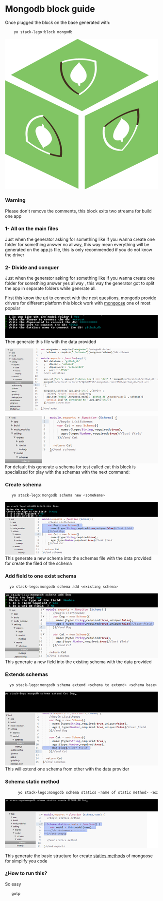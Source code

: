 # Mongodb block guide 
Once plugged the block on the base generated with:
```sh
	yo stack-lego:block mongodb
```
![alt mongodb block](../../images/mongodb-block.png)

### Warning 
 Please don't remove the comments, this block exits two streams for build one app

### 1- All on the main files 
 
Just when the generator asking for something like if you wanna create one folder for something answer no allway, this way mean everything will be generated on the app.js file, this is only recommended if you do not know the driver


### 2- Divide and conquer
Just when the generator asking for something like if you wanna create one folder for something answer yes allway , this way the generator got to split the app in separate folders while generate all.

 
First this know the [uri](http://mongoosejs.com/docs/connections.html) to connect with the next questions, mongodb provide drivers for different platform this block work with [mongoose](http://mongoosejs.com/) one of most popular 

![alt set uri](../../images/set-uri.png)
Then generate this file with the data provided 

![alt mongo connection](../../images/mongo-connect.png)

![alt mongo schema](../../images/mongodb-schemas.png)
For default this generate a schema for test called cat this block is specialized for play with the schemas with the next command: 

### Create schema

```sh 
   yo stack-lego:mongodb schema new <someName>
```
![alt mongo schema](../../images/new-schema.png)
![alt mongo schema doc](../../images/new-schema-doc.png)
This generate a new schema into the schemas file with the data provided for create the filed of the schema 

### Add field to one exist schema

```sh 
  yo stack-lego:mongodb schema add <existing schema>
```
![alt add field](../../images/add-field.png)
![alt add field doc](../../images/add-field-doc.png)
This generate a new field into the existing schema with the data provided



### Extends schemas

```sh 
  yo stack-lego:mongodb schema extend <schema to extend> <schema base>
```

![alt add field](../../images/extend-schema.png)
![alt add field doc](../../images/extend-schema-doc.png)
This will extend one schema from other with the data provider 


### Schema  static method 

```sh 
      yo stack-lego:mongodb schema statics <name of static method> <existing model> <existing schema>
```

![alt static schema](../../images/static-schema.png)
![alt static schema doc](../../images/static-schema-doc.png)

This generate the basic structure for create [statics methods](http://mongoosejs.com/docs/guide.html) of mongoose for simplify you code

### ¿How to run this? 
So easy 
```sh 
   gulp
```
